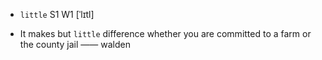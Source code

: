 - `little` S1 W1 [ˈlɪtl]



-  It makes but `little` difference whether you are committed to a farm or the county jail —— walden